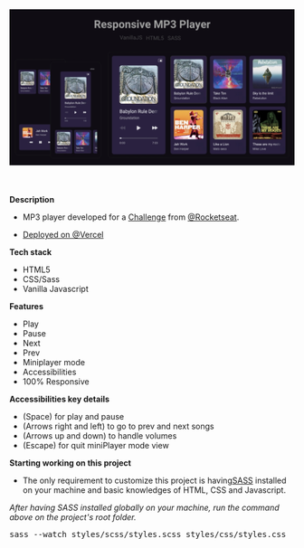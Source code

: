 <img src="./assets/imagePlayer.jpg" alt="Image Player" style="margin-bottom: 10px" />

#

**Description** 
- MP3 player developed for a <a href="https://boracodar.dev/?utm_source=linktree&utm_medium=organic&utm_campaign=lead&utm_term=boracodar&utm_content=lead-boracodar-other-organic-none-none-boracodar_desafio1-6-janeiro-linktree">Challenge</a> from <a href="https://www.rocketseat.com.br/">@Rocketseat</a>. 

- <a href="https://mp3-player-six.vercel.app/">Deployed on @Vercel</a>

**Tech stack** 
- HTML5 
- CSS/Sass
- Vanilla Javascript

**Features** 
- Play
- Pause
- Next
- Prev
- Miniplayer mode
- Accessibilities
- 100% Responsive

**Accessibilities key details**
- (Space) for play and pause
- (Arrows right and left) to go to prev and next songs
- (Arrows up and down) to handle volumes
- (Escape) for quit miniPlayer mode view

**Starting working on this project**
* The only requirement to customize this project is having<a href="https://sass-lang.com/">SASS</a> installed on your machine and basic knowledges of HTML, CSS and Javascript.

<i>After having SASS installed globally on your machine, run the command above on the project's root folder.</i>
   
<pre>
sass --watch styles/scss/styles.scss styles/css/styles.css
</pre>
